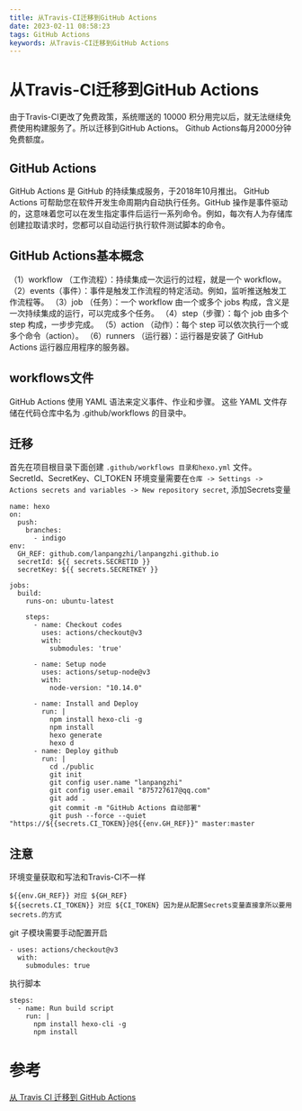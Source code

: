 ```yaml
---
title: 从Travis-CI迁移到GitHub Actions
date: 2023-02-11 08:58:23
tags: GitHub Actions
keywords: 从Travis-CI迁移到GitHub Actions
---
```

# 从Travis-CI迁移到GitHub Actions
由于Travis-CI更改了免费政策，系统赠送的 10000 积分用完以后，就无法继续免费使用构建服务了。所以迁移到GitHub Actions。
Github Actions每月2000分钟免费额度。
<!--more-->

## GitHub Actions
GitHub Actions 是 GitHub 的持续集成服务，于2018年10月推出。
GitHub Actions 可帮助您在软件开发生命周期内自动执行任务。GitHub 操作是事件驱动的，这意味着您可以在发生指定事件后运行一系列命令。例如，每次有人为存储库创建拉取请求时，您都可以自动运行执行软件测试脚本的命令。

## GitHub Actions基本概念
（1）workflow （工作流程）：持续集成一次运行的过程，就是一个 workflow。
（2）events（事件）：事件是触发工作流程的特定活动。例如，监听推送触发工作流程等。
（3）job （任务）：一个 workflow 由一个或多个 jobs 构成，含义是一次持续集成的运行，可以完成多个任务。
（4）step（步骤）：每个 job 由多个 step 构成，一步步完成。
（5）action （动作）：每个 step 可以依次执行一个或多个命令（action）。
（6）runners （运行器）：运行器是安装了 GitHub Actions 运行器应用程序的服务器。
## workflows文件
GitHub Actions 使用 YAML 语法来定义事件、作业和步骤。 这些 YAML 文件存储在代码仓库中名为 .github/workflows 的目录中。

## 迁移
首先在项目根目录下面创建 `.github/workflows 目录和hexo.yml` 文件。
SecretId、SecretKey、CI_TOKEN 环境变量需要在`仓库 -> Settings -> Actions secrets and variables -> New repository secret`, 添加Secrets变量

```
name: hexo
on:
  push:
    branches:
      - indigo
env:
  GH_REF: github.com/lanpangzhi/lanpangzhi.github.io
  secretId: ${{ secrets.SECRETID }}
  secretKey: ${{ secrets.SECRETKEY }}

jobs:
  build:
    runs-on: ubuntu-latest

    steps:
      - name: Checkout codes
        uses: actions/checkout@v3
        with:
          submodules: 'true'

      - name: Setup node
        uses: actions/setup-node@v3
        with:
          node-version: "10.14.0"

      - name: Install and Deploy 
        run: |
          npm install hexo-cli -g
          npm install
          hexo generate
          hexo d
      - name: Deploy github
        run: |
          cd ./public
          git init
          git config user.name "lanpangzhi"
          git config user.email "875727617@qq.com"
          git add .
          git commit -m "GitHub Actions 自动部署"
          git push --force --quiet "https://${{secrets.CI_TOKEN}}@${{env.GH_REF}}" master:master
```

## 注意
环境变量获取和写法和Travis-CI不一样
```
${{env.GH_REF}} 对应 ${GH_REF} 
${{secrets.CI_TOKEN}} 对应 ${CI_TOKEN} 因为是从配置Secrets变量直接拿所以要用 secrets.的方式
```
git 子模块需要手动配置开启
```
- uses: actions/checkout@v3
  with:
    submodules: true
```
执行脚本
```
steps:
  - name: Run build script
    run: |
      npm install hexo-cli -g
      npm install
```

# 参考
[从 Travis CI 迁移到 GitHub Actions
](https://docs.github.com/zh/actions/migrating-to-github-actions/migrating-from-travis-ci-to-github-actions)